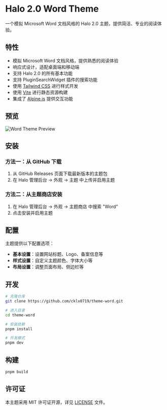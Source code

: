# Halo 2.0 Word Theme

一个模拟 Microsoft Word 文档风格的 Halo 2.0 主题，提供简洁、专业的阅读体验。

## 特性

- 模拟 Microsoft Word 文档风格，提供熟悉的阅读体验
- 响应式设计，适配桌面端和移动端
- 支持 Halo 2.0 的所有基本功能
- 支持 PluginSearchWidget 插件的搜索功能
- 使用 [Tailwind CSS](https://tailwindcss.com/) 进行样式开发
- 使用 [Vite](https://vitejs.dev/) 进行静态资源构建
- 集成了 [Alpine.js](https://alpinejs.dev/) 提供交互功能

## 预览

![Word Theme Preview](https://example.com/word-theme-preview.png)

## 安装

### 方法一：从 GitHub 下载

1. 从 GitHub Releases 页面下载最新版本的主题包
2. 在 Halo 管理后台 -> 外观 -> 主题 中上传并启用主题

### 方法二：从主题商店安装

1. 在 Halo 管理后台 -> 外观 -> 主题商店 中搜索 "Word"
2. 点击安装并启用主题

## 配置

主题提供以下配置选项：

- **基本设置**：设置网站标题、Logo、备案信息等
- **样式设置**：自定义主题颜色、字体大小等
- **布局设置**：调整页面布局、侧边栏等

## 开发

```bash
# 克隆仓库
git clone https://github.com/cklx0719/theme-word.git

# 进入目录
cd theme-word

# 安装依赖
pnpm install

# 开发模式
pnpm dev
```

## 构建

```bash
pnpm build
```

## 许可证

本主题采用 MIT 许可证开源，详见 [LICENSE](./LICENSE) 文件。
